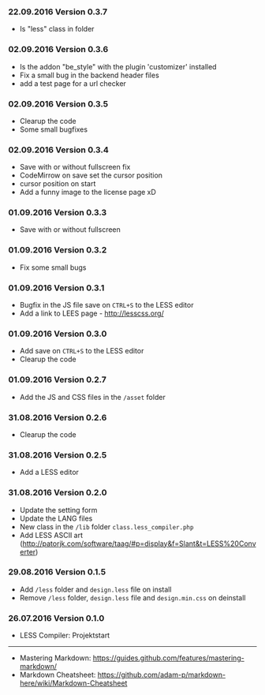 ### 22.09.2016 Version 0.3.7 ###
- Is "less" class in folder

### 02.09.2016 Version 0.3.6 ###
- Is the addon "be_style" with the plugin 'customizer' installed
- Fix a small bug in the backend header files
- add a test page for a url checker

### 02.09.2016 Version 0.3.5 ###
- Clearup the code
- Some small bugfixes

### 02.09.2016 Version 0.3.4 ###
- Save with or without fullscreen fix
- CodeMirrow on save set the cursor position
- cursor position on start
- Add a funny image to the license page xD

### 01.09.2016 Version 0.3.3 ###
- Save with or without fullscreen

### 01.09.2016 Version 0.3.2 ###
- Fix some small bugs

### 01.09.2016 Version 0.3.1 ###
- Bugfix in the JS file save on `CTRL+S` to the LESS editor
- Add a link to LEES page - http://lesscss.org/

### 01.09.2016 Version 0.3.0 ###
- Add save on `CTRL+S` to the LESS editor
- Clearup the code

### 01.09.2016 Version 0.2.7 ###
- Add the JS and CSS files in the `/asset` folder

### 31.08.2016 Version 0.2.6 ###
- Clearup the code

### 31.08.2016 Version 0.2.5 ###
- Add a LESS editor

### 31.08.2016 Version 0.2.0 ###
- Update the setting form
- Update the LANG files
- New class in the `/lib` folder `class.less_compiler.php`
- Add LESS ASCII art (http://patorjk.com/software/taag/#p=display&f=Slant&t=LESS%20Converter)

### 29.08.2016 Version 0.1.5 ###
- Add `/less` folder and `design.less` file on install
- Remove `/less` folder, `design.less` file and `design.min.css` on deinstall

### 26.07.2016 Version 0.1.0 ###
- LESS Compiler: Projektstart

---

* Mastering Markdown: https://guides.github.com/features/mastering-markdown/
* Markdown Cheatsheet: https://github.com/adam-p/markdown-here/wiki/Markdown-Cheatsheet
